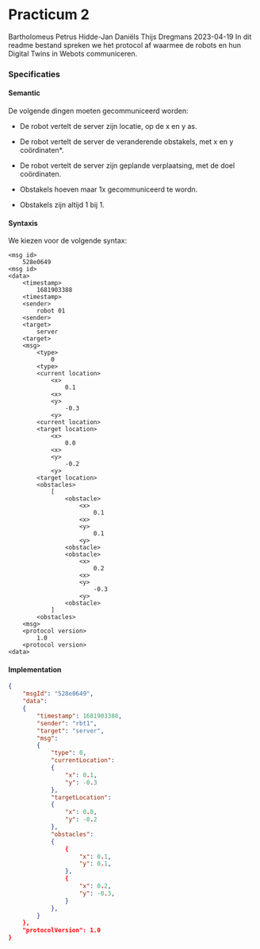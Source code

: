 # Practicum 2
Bartholomeus Petrus
Hidde-Jan Daniëls
Thijs Dregmans
2023-04-19
In dit readme bestand spreken we het protocol af waarmee de robots en hun Digital Twins in Webots communiceren.

### Specificaties

#### Semantic
De volgende dingen moeten gecommuniceerd worden:

- De robot vertelt de server zijn locatie, op de x en y as.
- De robot vertelt de server de veranderende obstakels, met x en y coördinaten*.
- De robot vertelt de server zijn geplande verplaatsing, met de doel coördinaten.

- Obstakels hoeven maar 1x gecommuniceerd te wordn. 
* Obstakels zijn altijd 1 bij 1.

#### Syntaxis
We kiezen voor de volgende syntax:
```
<msg id>
    528e0649
<msg id>
<data>
    <timestamp>
        1681903388
    <timestamp>
    <sender>
        robot 01
    <sender>
    <target>
        server
    <target>
    <msg>
        <type>
            0
        <type>
        <current location>
            <x>
                0.1
            <x>
            <y>
                -0.3
            <y>
        <current location>
        <target location>
            <x>
                0.0
            <x>
            <y>
                -0.2
            <y>
        <target location>
        <obstacles>
            [
                <obstacle>
                    <x>
                        0.1
                    <x>
                    <y>
                        0.1
                    <y>
                <obstacle>
                <obstacle>
                    <x>
                        0.2
                    <x>
                    <y>
                        -0.3
                    <y>
                <obstacle>
            ]
        <obstacles>
    <msg>
    <protocol version>
        1.0
    <protocol version>
<data>
```
#### Implementation

```json
{
    "msgId": "528e0649",
    "data": 
    {
        "timestamp": 1681903388,
        "sender": "rbt1",
        "target": "server",
        "msg":
        {
            "type": 0,
            "currentLocation":
            {
                "x": 0.1,
                "y": -0.3
            },
            "targetLocation":
            {
                "x": 0.0,
                "y": -0.2
            },
            "obstacles":
            {
                {
                    "x": 0.1,
                    "y": 0.1,
                },
                {
                    "x": 0.2,
                    "y": -0.3,
                }
            },
        }
    },
    "protocolVersion": 1.0
}
```

